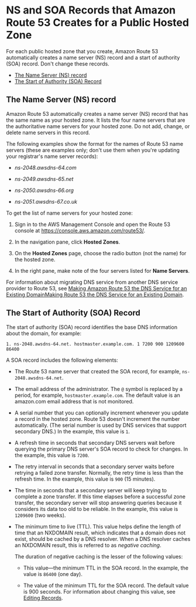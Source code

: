 # NS and SOA Records that Amazon Route 53 Creates for a Public Hosted Zone<a name="SOA-NSrecords"></a>

For each public hosted zone that you create, Amazon Route 53 automatically creates a name server \(NS\) record and a start of authority \(SOA\) record\. Don't change these records\. 


+ [The Name Server \(NS\) record](#NSrecords)
+ [The Start of Authority \(SOA\) Record](#SOArecords)

## The Name Server \(NS\) record<a name="NSrecords"></a>

Amazon Route 53 automatically creates a name server \(NS\) record that has the same name as your hosted zone\. It lists the four name servers that are the authoritative name servers for your hosted zone\. Do not add, change, or delete name servers in this record\.

The following examples show the format for the names of Route 53 name servers \(these are examples only; don't use them when you're updating your registrar's name server records\):

+ *ns\-2048\.awsdns\-64\.com*

+ *ns\-2049\.awsdns\-65\.net*

+ *ns\-2050\.awsdns\-66\.org*

+ *ns\-2051\.awsdns\-67\.co\.uk*

To get the list of name servers for your hosted zone:

1. Sign in to the AWS Management Console and open the Route 53 console at [https://console\.aws\.amazon\.com/route53/](https://console.aws.amazon.com/route53/)\.

1. In the navigation pane, click **Hosted Zones**\.

1. On the **Hosted Zones** page, choose the radio button \(not the name\) for the hosted zone\.

1. In the right pane, make note of the four servers listed for **Name Servers**\.

For information about migrating DNS service from another DNS service provider to Route 53, see [Making Amazon Route 53 the DNS Service for an Existing DomainMaking Route 53 the DNS Service for an Existing Domain](MigratingDNS.md)\.

## The Start of Authority \(SOA\) Record<a name="SOArecords"></a>

The start of authority \(SOA\) record identifies the base DNS information about the domain, for example:

```
1. ns-2048.awsdns-64.net. hostmaster.example.com. 1 7200 900 1209600 86400
```

A SOA record includes the following elements:

+ The Route 53 name server that created the SOA record, for example, `ns-2048.awsdns-64.net`\.

+ The email address of the administrator\. The `@` symbol is replaced by a period, for example, `hostmaster.example.com`\. The default value is an amazon\.com email address that is not monitored\.

+ A serial number that you can optionally increment whenever you update a record in the hosted zone\. Route 53 doesn't increment the number automatically\. \(The serial number is used by DNS services that support secondary DNS\.\) In the example, this value is `1`\.

+ A refresh time in seconds that secondary DNS servers wait before querying the primary DNS server's SOA record to check for changes\. In the example, this value is `7200`\.

+ The retry interval in seconds that a secondary server waits before retrying a failed zone transfer\. Normally, the retry time is less than the refresh time\. In the example, this value is `900` \(15 minutes\)\. 

+ The time in seconds that a secondary server will keep trying to complete a zone transfer\. If this time elapses before a successful zone transfer, the secondary server will stop answering queries because it considers its data too old to be reliable\. In the example, this value is `1209600` \(two weeks\)\.

+ The minimum time to live \(TTL\)\. This value helps define the length of time that an NXDOMAIN result, which indicates that a domain does not exist, should be cached by a DNS resolver\. When a DNS resolver caches an NXDOMAIN result, this is referred to as *negative caching*\. 

  The duration of negative caching is the lesser of the following values:

  + This value—the minimum TTL in the SOA record\. In the example, the value is `86400` \(one day\)\.

  + The value of the minimum TTL for the SOA record\. The default value is 900 seconds\. For information about changing this value, see [Editing Records](resource-record-sets-editing.md)\.